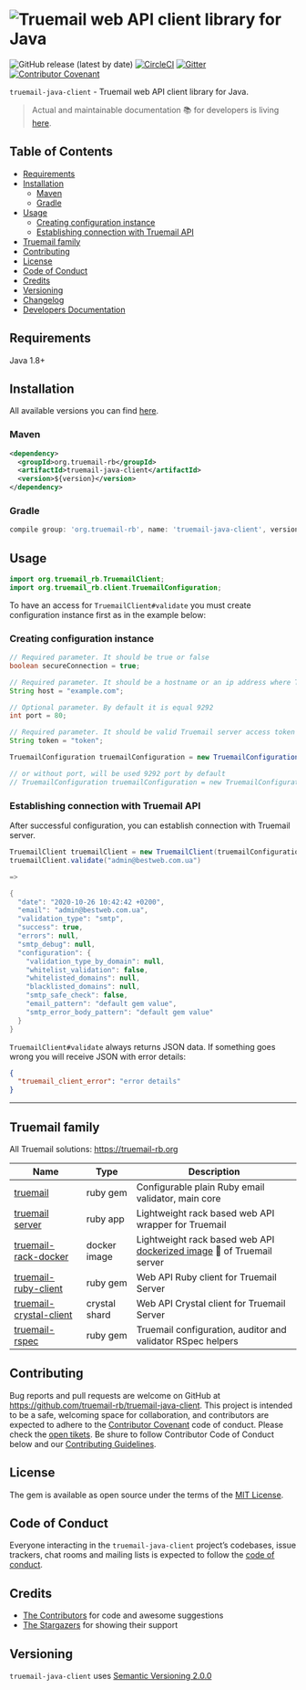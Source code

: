 # ![Truemail web API client library for Java](https://truemail-rb.org/assets/images/truemail_logo.png)

![GitHub release (latest by date)](https://img.shields.io/github/v/release/truemail-rb/truemail-java-client) [![CircleCI](https://circleci.com/gh/truemail-rb/truemail-java-client/tree/develop.svg?style=svg)](https://circleci.com/gh/truemail-rb/truemail-java-client/tree/develop) [![Gitter](https://badges.gitter.im/truemail-rb/community.svg)](https://gitter.im/truemail-rb/community?utm_source=badge&utm_medium=badge&utm_campaign=pr-badge) [![Contributor Covenant](https://img.shields.io/badge/Contributor%20Covenant-v1.4%20adopted-ff69b4.svg)](CODE_OF_CONDUCT.md)

`truemail-java-client` - Truemail web API client library for Java.

> Actual and maintainable documentation :books: for developers is living [here](https://truemail-rb.org/truemail-java-client).

## Table of Contents

- [Requirements](#requirements)
- [Installation](#installation)
  - [Maven](#maven)
  - [Gradle](#gradle)
- [Usage](#usage)
  - [Creating configuration instance](#creating-configuration-instance)
  - [Establishing connection with Truemail API](#establishing-connection-with-truemail-api)
- [Truemail family](#truemail-family)
- [Contributing](#contributing)
- [License](#license)
- [Code of Conduct](#code-of-conduct)
- [Credits](#credits)
- [Versioning](#versioning)
- [Changelog](CHANGELOG.md)
- [Developers Documentation](https://truemail-rb.org/truemail-java-client)

## Requirements

Java 1.8+

## Installation

All available versions you can find [here](https://github.com/truemail-rb/truemail-java-client/releases).

### Maven

```xml
<dependency>
  <groupId>org.truemail-rb</groupId>
  <artifactId>truemail-java-client</artifactId>
  <version>${version}</version>
</dependency>
```

### Gradle

```groovy
compile group: 'org.truemail-rb', name: 'truemail-java-client', version: 'version'
```

## Usage

```java
import org.truemail_rb.TruemailClient;
import org.truemail_rb.client.TruemailConfiguration;
```

To have an access for `TruemailClient#validate` you must create configuration instance first as in the example below:

### Creating configuration instance

```java
// Required parameter. It should be true or false
boolean secureConnection = true;

// Required parameter. It should be a hostname or an ip address where Truemail server runs
String host = "example.com";

// Optional parameter. By default it is equal 9292
int port = 80;

// Required parameter. It should be valid Truemail server access token
String token = "token";

TruemailConfiguration truemailConfiguration = new TruemailConfiguration(secureConnection, host, token, port);

// or without port, will be used 9292 port by default
// TruemailConfiguration truemailConfiguration = new TruemailConfiguration(secureConnection, host, token);
```

### Establishing connection with Truemail API

After successful configuration, you can establish connection with Truemail server.

```java
TruemailClient truemailClient = new TruemailClient(truemailConfiguration);
truemailClient.validate("admin@bestweb.com.ua")

=>

{
  "date": "2020-10-26 10:42:42 +0200",
  "email": "admin@bestweb.com.ua",
  "validation_type": "smtp",
  "success": true,
  "errors": null,
  "smtp_debug": null,
  "configuration": {
    "validation_type_by_domain": null,
    "whitelist_validation": false,
    "whitelisted_domains": null,
    "blacklisted_domains": null,
    "smtp_safe_check": false,
    "email_pattern": "default gem value",
    "smtp_error_body_pattern": "default gem value"
  }
}
```

`TruemailClient#validate` always returns JSON data. If something goes wrong you will receive JSON with error details:

```json
{
  "truemail_client_error": "error details"
}
```

---

## Truemail family

All Truemail solutions: https://truemail-rb.org

| Name | Type | Description |
| --- | --- | --- |
| [truemail](https://github.com/truemail-rb/truemail) | ruby gem | Configurable plain Ruby email validator, main core |
| [truemail server](https://github.com/truemail-rb/truemail-rack) | ruby app | Lightweight rack based web API wrapper for Truemail |
| [truemail-rack-docker](https://github.com/truemail-rb/truemail-rack-docker-image) | docker image | Lightweight rack based web API [dockerized image](https://hub.docker.com/r/truemail/truemail-rack) :whale: of Truemail server |
| [truemail-ruby-client](https://github.com/truemail-rb/truemail-ruby-client) | ruby gem | Web API Ruby client for Truemail Server |
| [truemail-crystal-client](https://github.com/truemail-rb/truemail-crystal-client) | crystal shard | Web API Crystal client for Truemail Server |
| [truemail-rspec](https://github.com/truemail-rb/truemail-rspec) | ruby gem | Truemail configuration, auditor and validator RSpec helpers |

## Contributing

Bug reports and pull requests are welcome on GitHub at https://github.com/truemail-rb/truemail-java-client. This project is intended to be a safe, welcoming space for collaboration, and contributors are expected to adhere to the [Contributor Covenant](http://contributor-covenant.org) code of conduct. Please check the [open tikets](https://github.com/truemail-rb/truemail-java-client/issues). Be shure to follow Contributor Code of Conduct below and our [Contributing Guidelines](CONTRIBUTING.md).

## License

The gem is available as open source under the terms of the [MIT License](https://opensource.org/licenses/MIT).

## Code of Conduct

Everyone interacting in the `truemail-java-client` project’s codebases, issue trackers, chat rooms and mailing lists is expected to follow the [code of conduct](CODE_OF_CONDUCT.md).

## Credits

- [The Contributors](https://github.com/truemail-rb/truemail-java-client/graphs/contributors) for code and awesome suggestions
- [The Stargazers](https://github.com/truemail-rb/truemail-java-client/stargazers) for showing their support

## Versioning

`truemail-java-client` uses [Semantic Versioning 2.0.0](https://semver.org)
